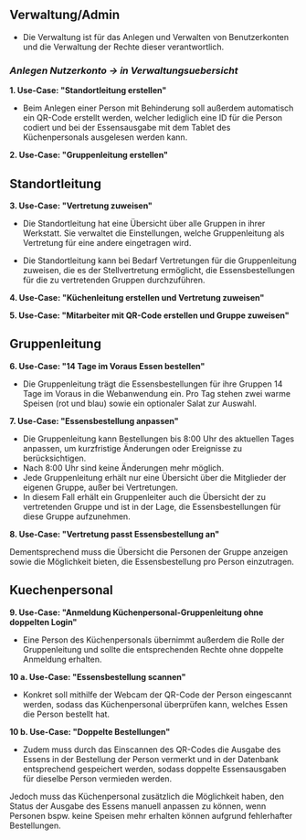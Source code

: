 ## Verwaltung/Admin

- Die Verwaltung ist für das Anlegen und Verwalten von Benutzerkonten und die Verwaltung der Rechte dieser verantwortlich.

### *Anlegen Nutzerkonto -> in Verwaltungsuebersicht*

**1. Use-Case: "Standortleitung erstellen"**

- Beim Anlegen einer Person mit Behinderung soll außerdem automatisch ein QR-Code erstellt werden, 
    welcher lediglich eine ID für die Person codiert und bei der Essensausgabe mit dem Tablet des Küchenpersonals ausgelesen werden kann.

**2. Use-Case: "Gruppenleitung erstellen"**


## Standortleitung

**3. Use-Case: "Vertretung zuweisen"**
- Die Standortleitung hat eine Übersicht über alle Gruppen in ihrer Werkstatt. 
    Sie verwaltet die Einstellungen, welche Gruppenleitung als Vertretung für eine andere eingetragen wird.

- Die Standortleitung kann bei Bedarf Vertretungen für die Gruppenleitung zuweisen, 
    die es der Stellvertretung ermöglicht, die Essensbestellungen für die zu vertretenden Gruppen durchzuführen.

**4. Use-Case: "Küchenleitung erstellen und Vertretung zuweisen"**

**5. Use-Case: "Mitarbeiter mit QR-Code erstellen und Gruppe zuweisen"**

## Gruppenleitung

**6. Use-Case: "14 Tage im Voraus Essen bestellen"**

- Die Gruppenleitung trägt die Essensbestellungen für ihre Gruppen 14 Tage im Voraus in die
    Webanwendung ein. 
    Pro Tag stehen zwei warme Speisen (rot und blau) sowie ein optionaler Salat zur Auswahl.

**7. Use-Case: "Essensbestellung anpassen"**    
- Die Gruppenleitung kann Bestellungen bis 8:00 Uhr des aktuellen Tages anpassen, um kurzfristige Änderungen oder Ereignisse zu berücksichtigen. 
- Nach 8:00 Uhr sind keine Änderungen mehr möglich. 
- Jede Gruppenleitung erhält nur eine Übersicht über die Mitglieder der eigenen Gruppe, außer bei Vertretungen. 
- In diesem Fall erhält ein Gruppenleiter auch die Übersicht der zu vertretenden Gruppe und ist in der Lage, die Essensbestellungen für diese Gruppe aufzunehmen.

**8. Use-Case: "Vertretung passt Essensbestellung an"**  

Dementsprechend muss die Übersicht die Personen der Gruppe anzeigen sowie die Möglichkeit bieten, die Essensbestellung pro Person einzutragen.

## Kuechenpersonal

**9. Use-Case: "Anmeldung Küchenpersonal-Gruppenleitung ohne doppelten Login"** 

- Eine Person des Küchenpersonals übernimmt außerdem die Rolle der Gruppenleitung und sollte die entsprechenden Rechte ohne doppelte Anmeldung erhalten.

**10 a. Use-Case: "Essensbestellung scannen"**

- Konkret soll mithilfe der Webcam der QR-Code der Person eingescannt werden, sodass das Küchenpersonal überprüfen kann, welches Essen die Person bestellt hat. 

**10 b. Use-Case: "Doppelte Bestellungen"**

- Zudem muss durch das Einscannen des QR-Codes die Ausgabe des Essens in der Bestellung der Person vermerkt und in der Datenbank entsprechend gespeichert werden, sodass doppelte Essensausgaben für dieselbe Person vermieden werden.

Jedoch muss das Küchenpersonal zusätzlich die Möglichkeit haben, den Status der Ausgabe des Essens manuell anpassen zu können, wenn Personen bspw. keine Speisen mehr erhalten können aufgrund fehlerhafter Bestellungen.